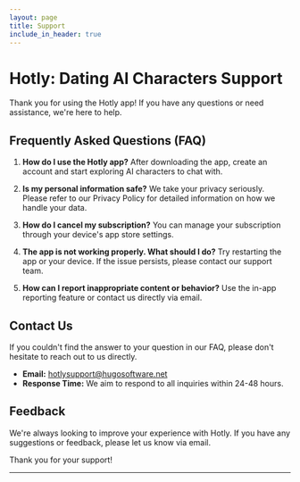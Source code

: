 ```yaml
---
layout: page
title: Support
include_in_header: true
---
```


# Hotly: Dating AI Characters Support

Thank you for using the Hotly app! If you have any questions or need assistance, we're here to help.

## Frequently Asked Questions (FAQ)

1. **How do I use the Hotly app?**
   After downloading the app, create an account and start exploring AI characters to chat with.

2. **Is my personal information safe?**
   We take your privacy seriously. Please refer to our Privacy Policy for detailed information on how we handle your data.

3. **How do I cancel my subscription?**
   You can manage your subscription through your device's app store settings.

4. **The app is not working properly. What should I do?**
   Try restarting the app or your device. If the issue persists, please contact our support team.

5. **How can I report inappropriate content or behavior?**
   Use the in-app reporting feature or contact us directly via email.

## Contact Us

If you couldn't find the answer to your question in our FAQ, please don't hesitate to reach out to us directly.

- **Email:** hotlysupport@hugosoftware.net
- **Response Time:** We aim to respond to all inquiries within 24-48 hours.

## Feedback

We're always looking to improve your experience with Hotly. If you have any suggestions or feedback, please let us know via email.

Thank you for your support!

---
